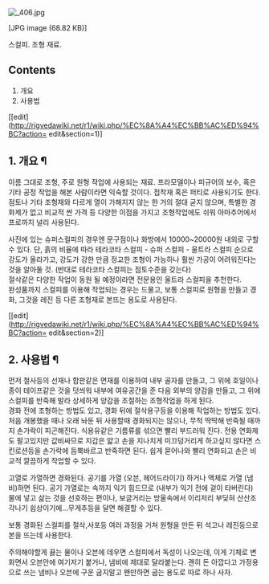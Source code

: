![_406.jpg](//rv.wkcdn.net/http://rigvedawiki.net/r1/pds/_406.jpg)

[JPG image (68.82 KB)]

  
스컬피. 조형 재료.

## Contents

    

1. 개요 
2. 사용법 

[[edit](http://rigvedawiki.net/r1/wiki.php/%EC%8A%A4%EC%BB%AC%ED%94%BC?action=
edit&section=1)]

## 1. 개요 ¶

이름 그대로 조형, 주로 원형 작업에 사용되는 재료. 프라모델이나 피규어의 보수, 혹은 기타 공정 작업을 해본 사람이라면 익숙할 것이다.
접착재 혹은 퍼티로 사용되기도 한다.  
점토나 기타 조형재와 다르게 열이 가해지지 않는 한 거의 절대 굳지 않으며, 특별한 경화제가 없고 비교적 싼 가격 등 다양한 이점을 가지고
조형작업에도 쉬워 아마추어에서 프로까지 널리 사용된다.

  

사진에 있는 슈퍼스컬피의 경우엔 문구점이나 화방에서 10000~20000원 내외로 구할 수 있다. 단, 흙의 비율에 따라 테라코타 스컬피 -
슈퍼 스컬피 - 울트라 스컬피 순으로 강도가 올라가고, 강도가 강한 만큼 정교한 조형이 가능하나 훨씬 가공이 어려워진다는 것을 알아둘 것.
(반대로 테라코타 스컬피는 점토수준을 갖는다)  
절삭같은 다양한 작업이 동원 될 예정이라면 전문용인 울트라 스컬피을 추천한다.  
완성품까지 스컬피를 이용해 작업되는 경우는 드물고, 보통 스컬피로 원형을 만들고 경화, 그것을 레진 등 다른 조형재로 본뜨는 용도로
사용된다.

  

[[edit](http://rigvedawiki.net/r1/wiki.php/%EC%8A%A4%EC%BB%AC%ED%94%BC?action=
edit&section=2)]

## 2. 사용법 ¶

먼저 철사등의 선재나 합판같은 면재를 이용하여 내부 골자를 만들고, 그 위에 호일이나 종이 테이프같은 것을 덧씌워 내부에 여유공간을 준 다음
외부의 양감을 만들고, 그 위에 스컬피를 반죽해 발라 상세하게 양감을 조절하는 조형작업을 하게 된다.  
경화 전에 조형하는 방법도 있고, 경화 뒤에 절삭용구등을 이용해 작업하는 방법도 있다. 처음 개봉했을 때나 오래 놔둔 뒤 사용할때 경화되지는
않으나, 무척 딱딱해 반죽될 때까지 손가락이 피곤해진다. 식용유같은 기름류를 섞으면 빨리 부드러워 진다. 전용 연화제도 팔고있지만 값비싸므로
지갑은 얇고 손을 지나치게 미끄덩거리게 하고싶지 않다면 스킨로션등을 손가락에 듬뿍바르고 반죽하면 된다. 쉽게 묻어나와 빨리 연화되고 손은
비교적 깔끔하게 작업할 수 있다.

  

고열로 가열하면 경화된다. 공기를 가열 (오븐, 헤어드라이기) 하거나 액체로 가열 (냄비)하면 된다. 공기 가열로는 속까지 익기 힘드므로
(내부가 익기 전에 겉이 타버린다) 물에 넣고 삶는 것을 선호하는 편이나, 보글거리는 방울속에서 이리저리 부딫혀 산산조각나기
쉽상이기에...무게추등을 달면 해결할 수 있다.

  

보통 경화된 스컬피를 절삭,사포등 여러 과정을 거쳐 원형을 만든 뒤 석고나 레진등으로 본을 뜨는데 사용한다.

  

주의해야할게 끓는 물이나 오븐에 데우면 스컬피에서 독성이 나오는데, 이게 기체로 변화면서 오븐안에 여기저기 붙거나, 냄비에 제대로
달라붙는다. 괜히 돈 아깝다고 가정용으로 쓰는 냄비나 오븐에 구운 굽지말고 왠만하면 굽는 용도로 따로 하나 사자.

